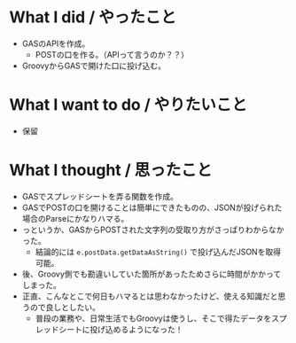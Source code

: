 # What I did / やったこと
- GASのAPIを作成。
  - POSTの口を作る。（APIって言うのか？？）
- GroovyからGASで開けた口に投げ込む。

# What I want to do / やりたいこと
- 保留

# What I thought / 思ったこと
- GASでスプレッドシートを弄る関数を作成。
- GASでPOSTの口を開けることは簡単にできたものの、JSONが投げられた場合のParseにかなりハマる。
- っというか、GASからPOSTされた文字列の受取り方がさっぱりわからなかった。
  - 結論的には ```e.postData.getDataAsString()``` で投げ込んだJSONを取得可能。
- 後、Groovy側でも勘違いしていた箇所があったためさらに時間がかかってしまった。
- 正直、こんなとこで何日もハマるとは思わなかったけど、使える知識だと思うので良しとしたい。
  - 普段の業務や、日常生活でもGroovyは使うし、そこで得たデータをスプレッドシートに投げ込めるようになった！
